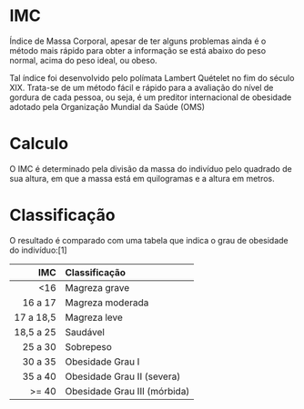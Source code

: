 # IMC
Índice de Massa Corporal, apesar de ter alguns problemas ainda é o método mais rápido para obter a informação se está abaixo do peso normal, acima do peso ideal, ou obeso.

Tal índice foi desenvolvido pelo polímata Lambert Quételet no fim do século XIX. Trata-se de um método fácil e rápido para a avaliação do nível de gordura de cada pessoa, ou seja, é um preditor internacional de obesidade adotado pela Organização Mundial da Saúde (OMS)

# Calculo
O IMC é determinado pela divisão da massa do indivíduo pelo quadrado de sua altura, em que a massa está em quilogramas e a altura em metros.

# Classificação
O resultado é comparado com uma tabela que indica o grau de obesidade do indivíduo:[1]

|  IMC     |  Classificação              |
|---------:|:----------------------------|
|      <16 | Magreza grave               |
|  16 a 17 | Magreza moderada            |
|17 a 18,5 | Magreza leve                |
|18,5 a 25 | Saudável                    |
|  25 a 30 | Sobrepeso                   |
|  30 a 35 | Obesidade Grau I            |
|  35 a 40 | Obesidade Grau II (severa)  |
|    >= 40 | Obesidade Grau III (mórbida)|



